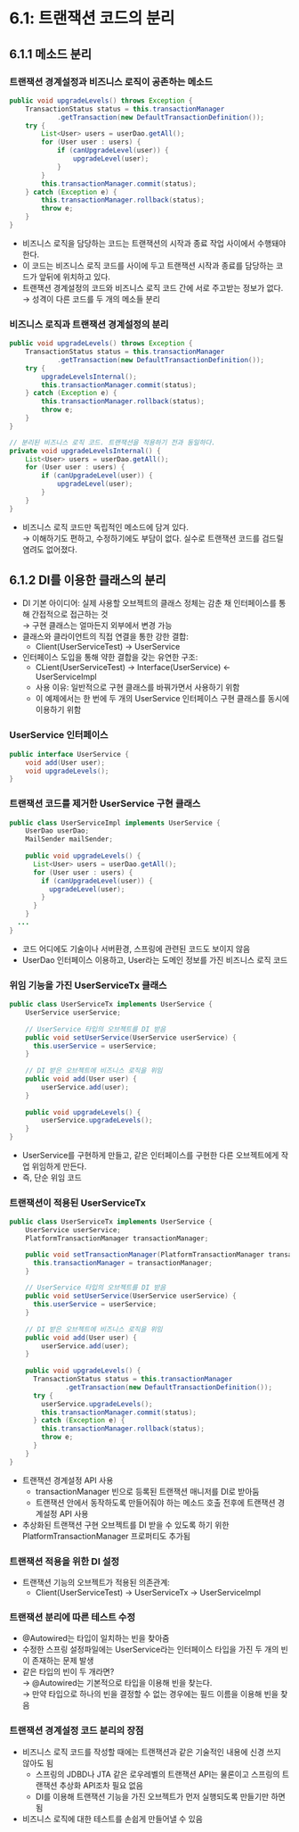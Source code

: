 6.1: 트랜잭션 코드의 분리
=
## 6.1.1 메소드 분리
### 트랜잭션 경계설정과 비즈니스 로직이 공존하는 메소드
```java
public void upgradeLevels() throws Exception {
    TransactionStatus status = this.transactionManager
            .getTransaction(new DefaultTransactionDefinition());
    try {
        List<User> users = userDao.getAll();
        for (User user : users) {
            if (canUpgradeLevel(user)) {
                upgradeLevel(user);
            }
        } 
        this.transactionManager.commit(status);
    } catch (Exception e) {
        this.transactionManager.rollback(status);
        throw e;
    }
}
```
- 비즈니스 로직을 담당하는 코드는 트랜잭션의 시작과 종료 작업 사이에서 수행돼야 한다.
- 이 코드는 비즈니스 로직 코드를 사이에 두고 트랜잭션 시작과 종료를 담당하는 코드가 앞뒤에 위치하고 있다.
- 트랜잭션 경계설정의 코드와 비즈니스 로직 코드 간에 서로 주고받는 정보가 없다.
  <br>&rarr; 성격이 다른 코드를 두 개의 메소들 분리

### 비즈니스 로직과 트랜잭션 경계설정의 분리
```java
public void upgradeLevels() throws Exception {
    TransactionStatus status = this.transactionManager
            .getTransaction(new DefaultTransactionDefinition());
    try {
        upgradeLevelsInternal();
        this.transactionManager.commit(status);
    } catch (Exception e) {
        this.transactionManager.rollback(status);
        throw e;
    }
}

// 분리된 비즈니스 로직 코드. 트랜잭션을 적용하기 전과 동일하다.
private void upgradeLevelsInternal() {
    List<User> users = userDao.getAll();
    for (User user : users) {
        if (canUpgradeLevel(user)) {
            upgradeLevel(user);
        }
    }
}
```
- 비즈니스 로직 코드만 독립적인 메소드에 담겨 있다.
<br>&rarr; 이해하기도 편하고, 수정하기에도 부담이 없다. 실수로 트랜잭션 코드를 검드릴 염려도 없어졌다.

## 6.1.2 DI를 이용한 클래스의 분리
- DI 기본 아이디어: 실제 사용할 오브젝트의 클래스 정체는 감춘 채 인터페이스를 통해 간접적으로 접근하는 것
<br>&rarr; 구현 클래스는 얼마든지 외부에서 변경 가능
- 클래스와 클라이언트의 직접 연결을 통한 강한 결합:
  - Client(UserServiceTest) &rarr; UserService
- 인터페이스 도입을 통해 약한 결합을 갖는 유연한 구조: 
  - CLient(UserServiceTest) &rarr; Interface(UserService) &larr; UserServiceImpl
  - 사용 이유: 일반적으로 구현 클래스를 바꿔가면서 사용하기 위함
  - 이 예제에서는 한 번에 두 개의 UserService 인터페이스 구현 클래스를 동시에 이용하기 위함

### UserService 인터페이스
```java
public interface UserService {
    void add(User user);
    void upgradeLevels();
}
```
### 트랜잭션 코드를 제거한 UserService 구현 클래스
```java
public class UserServiceImpl implements UserService {
    UserDao userDao;
    MailSender mailSender;
    
    public void upgradeLevels() {
      List<User> users = userDao.getAll();
      for (User user : users) {
        if (canUpgradeLevel(user)) {
          upgradeLevel(user);
        }
      }
    }
  ...
}
```
- 코드 어디에도 기술이나 서버환경, 스프링에 관련된 코드도 보이지 않음
- UserDao 인터페이스 이용하고, User라는 도메인 정보를 가진 비즈니스 로직 코드

### 위임 기능을 가진 UserServiceTx 클래스
```java
public class UserServiceTx implements UserService {
    UserService userService;
    
    // UserService 타입의 오브젝트를 DI 받음
    public void setUserService(UserService userService) {
      this.userService = userService;
    } 
    
    // DI 받은 오브젝트에 비즈니스 로직을 위임
    public void add(User user) {
        userService.add(user);
    }
    
    public void upgradeLevels() {
        userService.upgradeLevels();
    }
}
```
- UserService를 구현하게 만들고, 같은 인터페이스를 구현한 다른 오브젝트에게 작업 위임하게 만든다.
- 즉, 단순 위임 코드

### 트랜잭션이 적용된 UserServiceTx
```java
public class UserServiceTx implements UserService {
    UserService userService;
    PlatformTransactionManager transactionManager;

    public void setTransactionManager(PlatformTransactionManager transactionManager) {
      this.transactionManager = transactionManager;
    }
    
    // UserService 타입의 오브젝트를 DI 받음
    public void setUserService(UserService userService) {
      this.userService = userService;
    } 
    
    // DI 받은 오브젝트에 비즈니스 로직을 위임
    public void add(User user) {
        userService.add(user);
    }
    
    public void upgradeLevels() {
      TransactionStatus status = this.transactionManager
              .getTransaction(new DefaultTransactionDefinition());
      try {
        userService.upgradeLevels();
        this.transactionManager.commit(status);
      } catch (Exception e) {
        this.transactionManager.rollback(status);
        throw e;
      }
    }
}
```
- 트랜잭션 경계설정 API 사용
  - transactionManager 빈으로 등록된 트랜잭션 매니저를 DI로 받아둠
  - 트랜잭션 안에서 동작하도록 만들어줘야 하는 메소드 호출 전후에 트랜잭션 경계설정 API 사용
- 추상화된 트랜잭션 구현 오브젝트를 DI 받을 수 있도록 하기 위한 PlatformTransactionManager 프로퍼티도 추가됨

### 트랜잭션 적용을 위한 DI 설정
- 트랜잭션 기능의 오브젝트가 적용된 의존관계:
  - Client(UserServiceTest) &rarr; UserServiceTx &rarr; UserServiceImpl

### 트랜잭션 분리에 따른 테스트 수정
- @Autowired는 타입이 일치하는 빈을 찾아줌
- 수정한 스프링 설정파일에는 UserService라는 인터페이스 타입을 가진 두 개의 빈이 존재하는 문제 발생
- 같은 타입의 빈이 두 개라면? 
<br>&rarr; @Autowired는 기본적으로 타입을 이용해 빈을 찾는다.
<br>&rarr; 만약 타입으로 하나의 빈을 결정할 수 없는 경우에는 필드 이름을 이용해 빈을 찾음

### 트랜잭션 경계설정 코드 분리의 장점
- 비즈니스 로직 코드를 작성할 때에는 트랜잭션과 같은 기술적인 내용에 신경 쓰지 않아도 됨
  - 스프링의 JDBD나 JTA 같은 로우레벨의 트랜잭션 API는 물론이고 스프링의 트랜잭션 추상화 API조차 필요 없음
  - DI를 이용해 트랜잭션 기능을 가진 오브젝트가 먼저 실행되도록 만들기만 하면 됨
- 비즈니스 로직에 대한 테스트를 손쉽게 만들어낼 수 있음